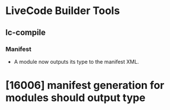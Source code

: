 # LiveCode Builder Tools
## lc-compile
### Manifest

* A module now outputs its type to the manifest XML.

# [16006] manifest generation for modules should output type